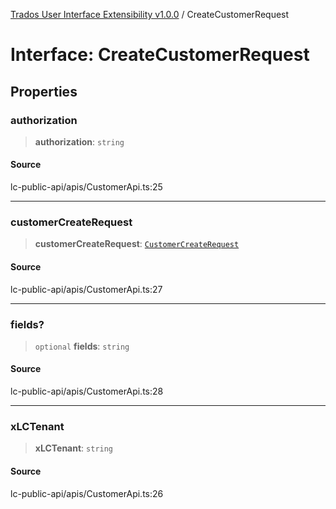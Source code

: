 [Trados User Interface Extensibility v1.0.0](../wiki/globals) / CreateCustomerRequest

# Interface: CreateCustomerRequest

## Properties

### authorization

> **authorization**: `string`

#### Source

lc-public-api/apis/CustomerApi.ts:25

***

### customerCreateRequest

> **customerCreateRequest**: [`CustomerCreateRequest`](../wiki/Interface.CustomerCreateRequest)

#### Source

lc-public-api/apis/CustomerApi.ts:27

***

### fields?

> `optional` **fields**: `string`

#### Source

lc-public-api/apis/CustomerApi.ts:28

***

### xLCTenant

> **xLCTenant**: `string`

#### Source

lc-public-api/apis/CustomerApi.ts:26
